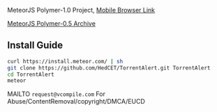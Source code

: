 MeteorJS Polymer-1.0 Project, [Mobile Browser Link](http://do.vcompile.com:16000)

[MeteorJS Polymer-0.5 Archive](https://github.com/HedCET/TorrentAlert/releases/tag/1.0)

Install Guide
----------

```sh
curl https://install.meteor.com/ | sh
git clone https://github.com/HedCET/TorrentAlert.git TorrentAlert
cd TorrentAlert 
meteor
```

MAILTO ```request@vcompile.com``` For Abuse/ContentRemoval/copyright/DMCA/EUCD
